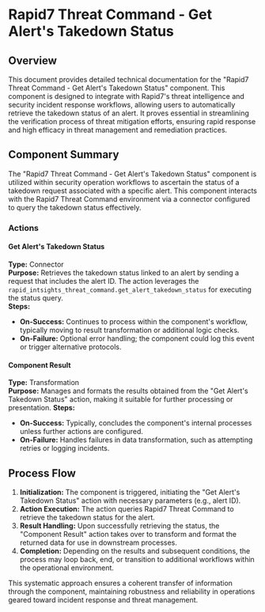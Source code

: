 # Rapid7 Threat Command - Get Alert's Takedown Status

## Overview
This document provides detailed technical documentation for the "Rapid7 Threat Command - Get Alert's Takedown Status" component. This component is designed to integrate with Rapid7's threat intelligence and security incident response workflows, allowing users to automatically retrieve the takedown status of an alert. It proves essential in streamlining the verification process of threat mitigation efforts, ensuring rapid response and high efficacy in threat management and remediation practices. 

## Component Summary
The "Rapid7 Threat Command - Get Alert's Takedown Status" component is utilized within security operation workflows to ascertain the status of a takedown request associated with a specific alert. This component interacts with the Rapid7 Threat Command environment via a connector configured to query the takedown status effectively.

### Actions
#### Get Alert's Takedown Status
**Type:** Connector  
**Purpose:** Retrieves the takedown status linked to an alert by sending a request that includes the alert ID. The action leverages the `rapid_intsights_threat_command.get_alert_takedown_status` for executing the status query.  
**Steps:**
- **On-Success:** Continues to process within the component's workflow, typically moving to result transformation or additional logic checks.
- **On-Failure:** Optional error handling; the component could log this event or trigger alternative protocols.

#### Component Result
**Type:** Transformation  
**Purpose:** Manages and formats the results obtained from the "Get Alert's Takedown Status" action, making it suitable for further processing or presentation.
**Steps:**
- **On-Success:** Typically, concludes the component's internal processes unless further actions are configured.
- **On-Failure:** Handles failures in data transformation, such as attempting retries or logging incidents.

## Process Flow
1. **Initialization:** The component is triggered, initiating the "Get Alert's Takedown Status" action with necessary parameters (e.g., alert ID).
2. **Action Execution:** The action queries Rapid7 Threat Command to retrieve the takedown status for the alert.
3. **Result Handling:** Upon successfully retrieving the status, the "Component Result" action takes over to transform and format the returned data for use in downstream processes.
4. **Completion:** Depending on the results and subsequent conditions, the process may loop back, end, or transition to additional workflows within the operational environment.

This systematic approach ensures a coherent transfer of information through the component, maintaining robustness and reliability in operations geared toward incident response and threat management.

